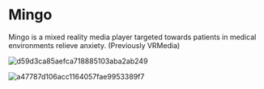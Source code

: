# Mingo
Mingo is a mixed reality media player targeted towards patients in medical environments relieve anxiety. (Previously VRMedia)

![d59d3ca85aefca718885103aba2ab249](https://user-images.githubusercontent.com/24818991/47701942-ba4fa200-dbd8-11e8-9446-0fad6fdc3ed5.jpg)

![a47787d106acc1164057fae9953389f7](https://user-images.githubusercontent.com/24818991/47701963-cc314500-dbd8-11e8-8c97-dd3172f52ef7.jpg)

